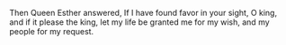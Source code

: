 Then Queen Esther answered, If I have found favor in your sight, O king, and if it please the king, let my life be granted me for my wish, and my people for my request.
